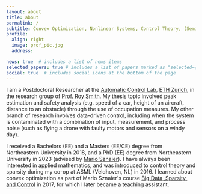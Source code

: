 ```yaml
---
layout: about
title: about
permalink: /
subtitle: Convex Optimization, Nonlinear Systems, Control Theory, (Semi) Algebraic Geometry 
profile:
  align: right
  image: prof_pic.jpg
  address:

news: true  # includes a list of news items
selected_papers: true # includes a list of papers marked as "selected={true}"
social: true  # includes social icons at the bottom of the page
---
```


I am a Postdoctoral Researcher at the <a href="https://control.ee.ethz.ch/">Automatic Control Lab</a>, <a href="https://ethz.ch/en.html">ETH Zurich</a>, in the research group of <a href="http://people.ee.ethz.ch/~rsmith/">Prof. Roy Smith</a>. My thesis topic involved peak estimation and safety analysis (e.g. speed of a car, height of an aircraft, distance to an obstacle) 
through the use of occupation measures. My other branch of research involves data-driven control, including when the system is contaminated with a combination of input, measurement, and process noise (such as flying a drone with faulty motors and sensors on a windy day).

I received a Bachelors (EE) and a Masters (EE/CE) degree from Northeastern University in 2018, and a PhD (EE) degree from Northeastern University in 2023 (advised by <a href="http://robustsystems.coe.neu.edu/">Mario Sznaier</a>). I have always been interested in applied mathematics, and was introduced to control theory and sparsity during my co-op at ASML (Veldhoven, NL) in 2016. I learned about convex optimization as part of Mario Sznaier's course <a href="/assets/pdf/syll_sparsity_2021.pdf">Big Data, Sparsity, and Control</a> in 2017, for which I later became a teaching assistant.

<!--Write your biography here. Tell the world about yourself. Link to your favorite [subreddit](http://reddit.com). You can put a picture in, too. The code is already in, just name your picture `prof_pic.jpg` and put it in the `img/` folder.

Put your address / P.O. box / other info right below your picture. You can also disable any these elements by editing `profile` property of the YAML header of your `_pages/about.md`. Edit `_bibliography/papers.bib` and Jekyll will render your [publications page](/al-folio/publications/) automatically.

Link to your social media connections, too. This theme is set up to use [Font Awesome icons](http://fortawesome.github.io/Font-Awesome/) and [Academicons](https://jpswalsh.github.io/academicons/), like the ones below. Add your Facebook, Twitter, LinkedIn, Google Scholar, or just disable all of them.-->
